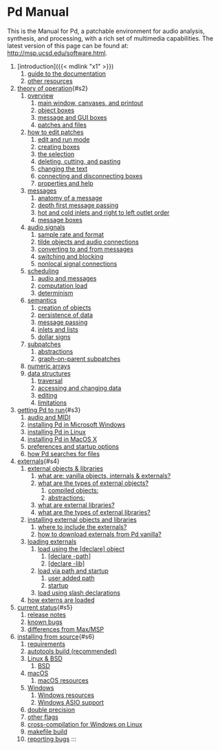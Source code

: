 
# Pd Manual

This is the Manual for Pd, a patchable environment for audio analysis,
synthesis, and processing, with a rich set of multimedia capabilities.
The latest version of this page can be found at:
<http://msp.ucsd.edu/software.html>.

1.  [introduction]({{< mdlink "x1" >}})
    1.  [guide to the documentation](x1.htm#s1)
    2.  [other resources](x1.htm#s2)
2.  [theory of operation](x2.htm){#s2}
    1.  [overview](x2.htm#s1)
        1.  [main window, canvases, and printout](x2.htm#s1.1)
        2.  [object boxes](x2.htm#s1.2)
        3.  [message and GUI boxes](x2.htm#s1.3)
        4.  [patches and files](x2.htm#s1.4)
    2.  [how to edit patches](x2.htm#s2)
        1.  [edit and run mode](x2.htm#s2.1)
        2.  [creating boxes](x2.htm#s2.2)
        3.  [the selection](x2.htm#s2.3)
        4.  [deleting, cutting, and pasting](x2.htm#s2.4)
        5.  [changing the text](x2.htm#s2.5)
        6.  [connecting and disconnecting boxes](x2.htm#s2.6)
        7.  [properties and help](x2.htm#s2.7)
    3.  [messages](x2.htm#s3)
        1.  [anatomy of a message](x2.htm#s3.1)
        2.  [depth first message passing](x2.htm#s3.2)
        3.  [hot and cold inlets and right to left outlet
            order](x2.htm#s3.3)
        4.  [message boxes](x2.htm#s3.4)
    4.  [audio signals](x2.htm#s4)
        1.  [sample rate and format](x2.htm#s4.1)
        2.  [tilde objects and audio connections](x2.htm#s4.2)
        3.  [converting to and from messages](x2.htm#s4.3)
        4.  [switching and blocking](x2.htm#s4.4)
        5.  [nonlocal signal connections](x2.htm#s4.5)
    5.  [scheduling](x2.htm#s5)
        1.  [audio and messages](x2.htm#s5.1)
        2.  [computation load](x2.htm#s5.2)
        3.  [determinism](x2.htm#s5.3)
    6.  [semantics](x2.htm#s6)
        1.  [creation of objects](x2.htm#s6.1)
        2.  [persistence of data](x2.htm#s6.2)
        3.  [message passing](x2.htm#s6.3)
        4.  [inlets and lists](x2.htm#s6.4)
        5.  [dollar signs](x2.htm#s6.5)
    7.  [subpatches](x2.htm#s7)
        1.  [abstractions](x2.htm#s7.1)
        2.  [graph-on-parent subpatches](x2.htm#s7.2)
    8.  [numeric arrays](x2.htm#s8)
    9.  [data structures](x2.htm#s9)
        1.  [traversal](x2.htm#s9.1)
        2.  [accessing and changing data](x2.htm#s9.2)
        3.  [editing](x2.htm#s9.3)
        4.  [limitations](x2.htm#s9.4)
3.  [getting Pd to run](x3.htm){#s3}
    1.  [audio and MIDI](x3.htm#s1.0)
    2.  [installing Pd in Microsoft Windows](x3.htm#s1.1)
    3.  [installing Pd in Linux](x3.htm#s1.2)
    4.  [installing Pd in MacOS X](x3.htm#s1.3)
    5.  [preferences and startup options](x3.htm#s4)
    6.  [how Pd searches for files](x3.htm#s5)
4.  [externals](x4.htm){#s4}
    1.  [external objects & libraries](x4.htm#s1)
        1.  [what are: vanilla objects, internals &
            externals?](x4.htm#s1.1)
        2.  [what are the types of external objects?](x4.htm#s1.2)
            1.  [compiled objects:](x4.htm#s1.2.1)
            2.  [abstractions:](x4.htm#s1.2.2)
        3.  [what are external libraries?](x4.htm#s1.3)
        4.  [what are the types of external libraries?](x4.htm#s1.4)
    2.  [installing external objects and libraries](x4.htm#s2)
        1.  [where to include the externals?](x4.htm#s2.1)
        2.  [how to download externals from Pd vanilla?](x4.htm#s2.2)
    3.  [loading externals](x4.htm#s3)
        1.  [load using the [declare] object](x4.htm#s3.1)
            1.  [[declare -path]](x4.htm#s3.1.1)
            2.  [[declare -lib]](x4.htm#s3.1.2)
        2.  [load via path and startup](x4.htm#s3.2)
            1.  [user added path](x4.htm#s3.2.1)
            2.  [startup](x4.htm#s3.2.2)
        3.  [load using slash declarations](x4.htm#s3.3)
    4.  [how externs are loaded](x4.htm#s4)
5.  [current status](x5.htm){#s5}
    1.  [release notes](x5.htm#s1)
    2.  [known bugs](x5.htm#s2)
    3.  [differences from Max/MSP](x5.htm#s3)
6.  [installing from source](x6.htm){#s6}
    1.  [requirements](x6.htm#s6.1)
    2.  [autotools build (recommended)](x6.htm#s6.2)
    3.  [Linux & BSD](x6.htm#s6.3)
        1.  [BSD](x6-c.htm)
    4.  [macOS](x6.htm#s6.4)
        1.  [macOS resources](x6-a.htm)
    5.  [Windows](x6.htm#s6.5)
        1.  [Windows resources](x6-b.htm)
        2.  [Windows ASIO support](x6-b.htm#s6.5.2)
    6.  [double precision](x6.htm#s6.6)
    7.  [other flags](x6.htm#s6.7)
    8.  [cross-compilation for Windows on Linux](x6.htm#s6.8)
    9.  [makefile build](x6.htm#s6.9)
    10. [reporting bugs](x6.htm#s6.10)
:::
